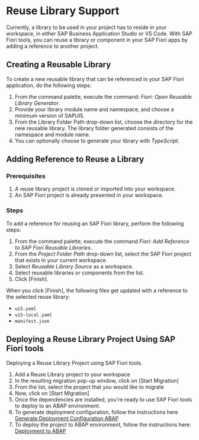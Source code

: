 <!-- loio6e99fbb264eb4911a8e01ae5882bc52e -->

# Reuse Library Support

Currently, a library to be used in your project has to reside in your workspace, in either SAP Business Application Studio or VS Code. With SAP Fiori tools, you can reuse a library or component in your SAP Fiori apps by adding a reference to another project.



<a name="loio6e99fbb264eb4911a8e01ae5882bc52e__section_q44_n5k_wxb"/>

## Creating a Reusable Library

To create a new reusable library that can be referenced in your SAP Fiori application, do the following steps:

1.  From the command palette, execute the command: *Fiori: Open Reusable Library Generator*.
2.  Provide your library module name and namespace, and choose a minimum version of SAPUI5.
3.  From the Library Folder Path drop-down list, choose the directory for the new reusable library. The library folder generated consists of the namespace and module name.
4.  You can optionally choose to generate your library with *TypeScript*.



<a name="loio6e99fbb264eb4911a8e01ae5882bc52e__section_lvq_qfg_3qb"/>

## Adding Reference to Reuse a Library



### Prerequisites

1.  A reuse library project is cloned or imported into your workspace.
2.  An SAP Fiori project is already presented in your workspace.



### Steps

To add a reference for reusing an SAP Fiori library, perform the following steps:

1.  From the command palette, execute the command *Fiori: Add Reference to SAP Fiori Reusable Libraries*.
2.  From the *Project Folder Path* drop-down list, select the SAP Fiori project that exists in your current workspace.
3.  Select *Reusable Library Source* as a workspace.
4.  Select reusable libraries or components from the list.
5.  Click [Finish\].

When you click [Finish\], the following files get updated with a reference to the selected reuse library:

-   `ui5.yaml`
-   `ui5-local.yaml`
-   `manifest.json`



<a name="loio6e99fbb264eb4911a8e01ae5882bc52e__section_a4h_r1v_j5b"/>

## Deploying a Reuse Library Project Using SAP Fiori tools

Deploying a Reuse Library Project using SAP Fiori tools.

1.  Add a Reuse Library project to your workspace
2.  In the resulting migration pop-up window, click on [Start Migration\]
3.  From the list, select the project that you would like to migrate
4.  Now, click on [Start Migration\]
5.  Once the dependencies are installed, you're ready to use SAP Fiori tools to deploy to an ABAP environment.
6.  To generate deployment configuration, follow the instructions here [Generate Deployment Configuration ABAP](../Deploying-an-Application/generate-deployment-configuration-abap-c06b9cb.md)
7.  To deploy the project to ABAP environment, follow the instructions here: [Deployment to ABAP](../Deploying-an-Application/deployment-of-application-607014e.md#loio607014e278d941fda4440f92f4a324a6__abap)

